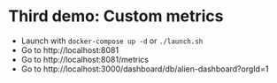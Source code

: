 # Third demo: Custom metrics

 - Launch with `docker-compose up -d` or `./launch.sh`
 - Go to http://localhost:8081
 - Go to http://localhost:8081/metrics
 - Go to http://localhost:3000/dashboard/db/alien-dashboard?orgId=1
